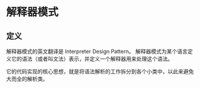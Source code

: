 # 解释器模式

## 定义

 解释器模式的英文翻译是 Interpreter Design Pattern。 解释器模式为某个语言定义它的语法（或者叫文法）表示，并定义一个解释器用来处理这个语法。  

 它的代码实现的核心思想，就是将语法解析的工作拆分到各个小类中，以此来避免大而全的解析类。 